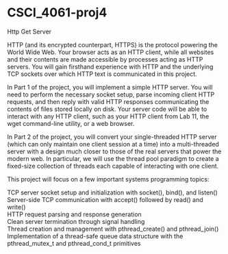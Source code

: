 # CSCI_4061-proj4
Http Get Server

HTTP (and its encrypted counterpart, HTTPS) is the protocol powering the World Wide Web. Your browser acts as an HTTP client, while all websites and their contents are made accessible by processes acting as HTTP servers. You will gain firsthand experience with HTTP and the underlying TCP sockets over which HTTP text is communicated in this project.  

In Part 1 of the project, you will implement a simple HTTP server. You will need to perform the necessary socket setup, parse incoming client HTTP requests, and then reply with valid HTTP responses communicating the contents of files stored locally on disk. Your server code will be able to interact with any HTTP client, such as your HTTP client from Lab 11, the wget command-line utility, or a web browser.  

In Part 2 of the project, you will convert your single-threaded HTTP server (which can only maintain one client session at a time) into a multi-threaded server with a design much closer to those of the real servers that power the modern web. In particular, we will use the thread pool paradigm to create a fixed-size collection of threads each capable of interacting with one client.  

This project will focus on a few important systems programming topics:  

TCP server socket setup and initialization with socket(), bind(), and listen()  
Server-side TCP communication with accept() followed by read() and write()  
HTTP request parsing and response generation  
Clean server termination through signal handling  
Thread creation and management with pthread_create() and pthread_join()  
Implementation of a thread-safe queue data structure with the pthread_mutex_t and pthread_cond_t primitives  
